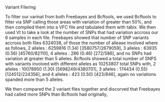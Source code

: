 Variant Filering

To filter our varinat from both Freebayes and Bcftools, we used Bcftools to filter via SNP calling those areas with variation of greater than 50%, and then compiled them into a VFC file and tabulated them with tabix. We then used Vt to take a look at the number of SNPs that had variation accross our 6 samples in each file. 
Freebayes showed that number of SNP variants accross both files 6324038, of those the number of allease involved where as follows, 2 alleles : 6259816 (1.34) [3580757/2679059], 3 alleles : 63935 (0.56) [45760/82110], 4 alleles : 286 (0.46) [272/586], and no SNPs had variation at greater than 5 alleles.
Bcftools showed a total number of SNPS with variants involved with different alleles as 10253807 total SNPs with, 2 alleles : 10078950 (1.30) [5698249/4380701], 3 alleles : 174434 (0.55) [124512/224356], and 4 alleles : 423 (0.50) [423/846], again no variations spanded more than 5 alleles. 

We then compared the 2 variant files together and discorved that Freebayes had called more SNPs than Bcftools had originally, 
